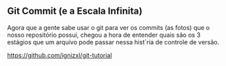 ## Git Commit (e a Escala Infinita)

Agora que a gente sabe usar o git para ver os commits (as fotos) que o nosso repositório
possui, chegou a hora de entender quais são os 3 estágios que um arquivo
pode passar nessa hist´ria de controle de versão.

https://github.com/ignizxl/git-tutorial
